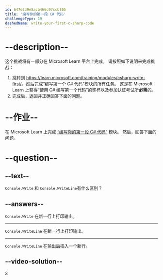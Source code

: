 ```yaml
---
id: 647e239e8acb466c97ccbf05
title: '编写你的第一段 C# 代码'
challengeType: 19
dashedName: write-your-first-c-sharp-code
---
```


# --description--

这个挑战将有一部分在 Microsoft Learn 平台上完成。 请按照如下说明来完成挑战：

1. 跳转到 <a href="https://learn.microsoft.com/training/modules/csharp-write-first/" target="_blank" rel="noreferrer">https://learn.microsoft.com/training/modules/csharp-write-first/</a>，然后完成“编写第一个 C# 代码”模块的所有任务。 这是在 Microsoft Learn 上获得“使用 C# 编写第一个代码”的奖杯以及参加认证考试所**必需**的。
1. 完成后，返回并正确回答下面的问题。

# --作业--

在 Microsoft Learn 上完成 <a href="https://learn.microsoft.com/training/modules/csharp-write-first/" target="_blank" rel="noreferrer">“编写你的第一段 C# 代码”</a> 模块。 然后，回答下面的问题。

# --question--

## --text--

`Console.Write` 和 `Console.WriteLine`有什么区别？

## --answers--

`Console.Write` 在新一行上打印输出。

---

`Console.WriteLine` 在新一行上打印输出。

---

`Console.WriteLine` 在输出后插入一个新行。

## --video-solution--

3
